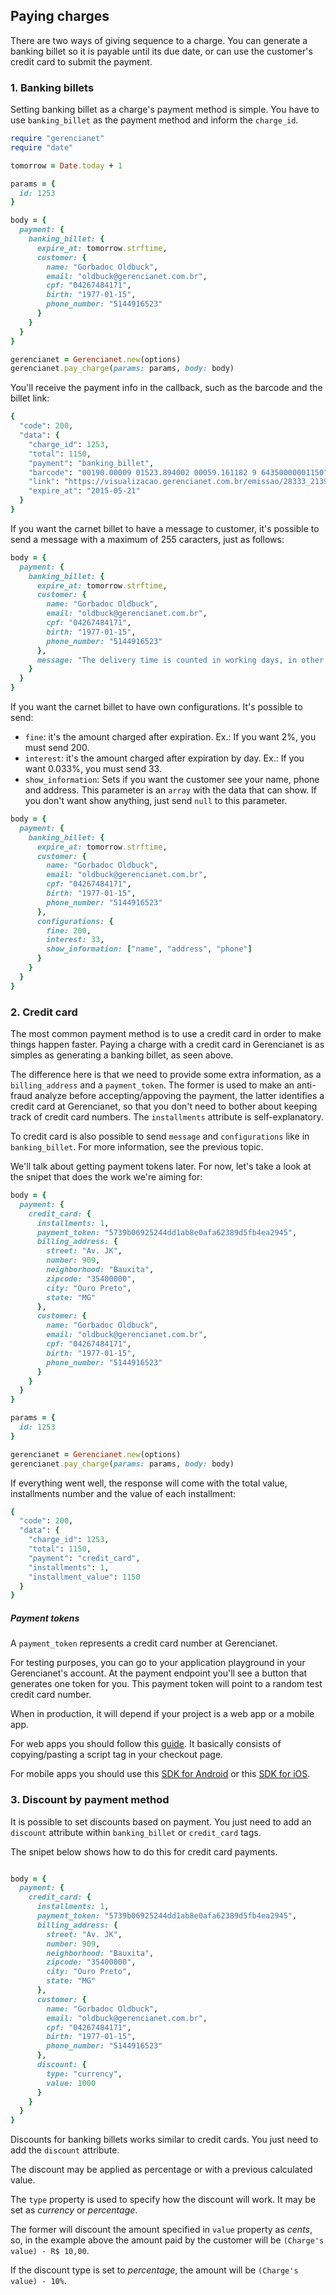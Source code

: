 ## Paying charges

There are two ways of giving sequence to a charge. You can generate a banking billet so it is payable until its due date, or can use the customer's credit card to submit the payment.

### 1. Banking billets

Setting banking billet as a charge's payment method is simple. You have to use `banking_billet` as the payment method and inform the `charge_id`.

```ruby
require "gerencianet"
require "date"

tomorrow = Date.today + 1

params = {
  id: 1253
}

body = {
  payment: {
    banking_billet: {
      expire_at: tomorrow.strftime,
      customer: {
        name: "Gorbadoc Oldbuck",
        email: "oldbuck@gerencianet.com.br",
        cpf: "04267484171",
        birth: "1977-01-15",
        phone_number: "5144916523"
      }
    }
  }
}

gerencianet = Gerencianet.new(options)
gerencianet.pay_charge(params: params, body: body)
```

You'll receive the payment info in the callback, such as the barcode and the billet link:

```ruby
{
  "code": 200,
  "data": {
    "charge_id": 1253,
    "total": 1150,
    "payment": "banking_billet",
    "barcode": "00190.00009 01523.894002 00059.161182 9 64350000001150",
    "link": "https://visualizacao.gerencianet.com.br/emissao/28333_2139_RRABRA7/A4XB-28333-59161-BRANAE4",
    "expire_at": "2015-05-21"
  }
}
```

If you want the carnet billet to have a message to customer, it's possible to send a message with a maximum of 255 caracters, just as follows:

```ruby
body = {
  payment: {
    banking_billet: {
      expire_at: tomorrow.strftime,
      customer: {
        name: "Gorbadoc Oldbuck",
        email: "oldbuck@gerencianet.com.br",
        cpf: "04267484171",
        birth: "1977-01-15",
        phone_number: "5144916523"
      },
      message: "The delivery time is counted in working days, in other words not inlclude Saturdays, Sundays and holidays"
    }
  }
}
```

If you want the carnet billet to have own configurations. It's possible to send:
- `fine`: it's the amount charged after expiration. Ex.: If you want 2%, you must send 200.
- `interest`: it's the amount charged after expiration by day. Ex.: If you want 0.033%, you must send 33.
- `show_information`: Sets if you want the customer see your name, phone and address. This parameter is an `array` with the data that can show. If you don't want show anything, just send `null` to this parameter.

```ruby
body = {
  payment: {
    banking_billet: {
      expire_at: tomorrow.strftime,
      customer: {
        name: "Gorbadoc Oldbuck",
        email: "oldbuck@gerencianet.com.br",
        cpf: "04267484171",
        birth: "1977-01-15",
        phone_number: "5144916523"
      },
      configurations: {
        fine: 200,
        interest: 33,
        show_information: ["name", "address", "phone"]
      }
    }
  }
}
```


### 2. Credit card

The most common payment method is to use a credit card in order to make things happen faster. Paying a charge with a credit card in Gerencianet is as simples as generating a banking billet, as seen above.

The difference here is that we need to provide some extra information, as a `billing_address` and a `payment_token`. The former is used to make an anti-fraud analyze before accepting/appoving the payment, the latter identifies a credit card at Gerencianet, so that you don't need to bother about keeping track of credit card numbers. The `installments` attribute is self-explanatory.

To credit card is also possible to send `message` and `configurations` like in `banking_billet`. For more information, see the previous topic.

We'll talk about getting payment tokens later. For now, let's take a look at the snipet that does the work we're aiming for:

```ruby
body = {
  payment: {
    credit_card: {
      installments: 1,
      payment_token: "5739b06925244dd1ab8e0afa62389d5fb4ea2945",
      billing_address: {
        street: "Av. JK",
        number: 909,
        neighborhood: "Bauxita",
        zipcode: "35400000",
        city: "Ouro Preto",
        state: "MG"
      },
      customer: {
        name: "Gorbadoc Oldbuck",
        email: "oldbuck@gerencianet.com.br",
        cpf: "04267484171",
        birth: "1977-01-15",
        phone_number: "5144916523"
      }
    }
  }
}

params = {
  id: 1253
}

gerencianet = Gerencianet.new(options)
gerencianet.pay_charge(params: params, body: body)
```

If everything went well, the response will come with the total value, installments number and the value of each installment:

```ruby
{
  "code": 200,
  "data": {
    "charge_id": 1253,
    "total": 1150,
    "payment": "credit_card",
    "installments": 1,
    "installment_value": 1150
  }
}
```

##### Payment tokens

A `payment_token` represents a credit card number at Gerencianet.

For testing purposes, you can go to your application playground in your Gerencianet's account. At the payment endpoint you'll see a button that generates one token for you. This payment token will point to a random test credit card number.

When in production, it will depend if your project is a web app or a mobile app.

For web apps you should follow this [guide](https://docs.gerencianet.com.br/#!/charges/checkout/card). It basically consists of copying/pasting a script tag in your checkout page.

For mobile apps you should use this [SDK for Android](https://github.com/gerencianet/gn-api-sdk-android) or this [SDK for iOS](https://github.com/gerencianet/gn-api-sdk-ios).

### 3. Discount by payment method

It is possible to set discounts based on payment. You just need to add an `discount` attribute within `banking_billet` or `credit_card` tags.

The snipet below shows how to do this for credit card payments.

```ruby

body = {
  payment: {
    credit_card: {
      installments: 1,
      payment_token: "5739b06925244dd1ab8e0afa62389d5fb4ea2945",
      billing_address: {
        street: "Av. JK",
        number: 909,
        neighborhood: "Bauxita",
        zipcode: "35400000",
        city: "Ouro Preto",
        state: "MG"
      },
      customer: {
        name: "Gorbadoc Oldbuck",
        email: "oldbuck@gerencianet.com.br",
        cpf: "04267484171",
        birth: "1977-01-15",
        phone_number: "5144916523"
      },
      discount: {
        type: "currency",
        value: 1000
      }
    }
  }
}
```

Discounts for banking billets works similar to credit cards. You just need to add the `discount` attribute.

The discount may be applied as percentage or with a previous calculated value.

The `type` property is used to specify how the discount will work. It may be set as *currency* or *percentage*.

The former will discount the amount specified in `value` property as *cents*, so, in the example above the amount paid by the customer will be `(Charge's value) - R$ 10,00`.

If the discount type is set to *percentage*, the amount will be `(Charge's value) - 10%`.
